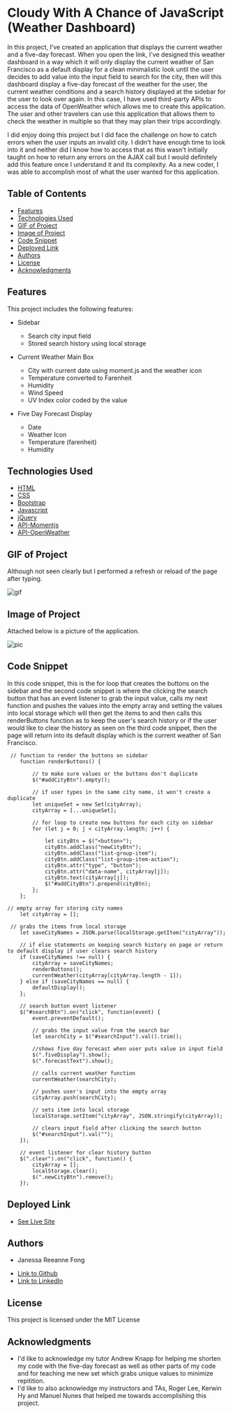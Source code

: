 # Cloudy With A Chance of JavaScript (Weather Dashboard)

In this project, I’ve created an application that displays the current weather and a five-day forecast. When you open the link, I've designed this weather dashboard in a way which it will only display the current weather of San Francisco as a default display for a clean minimalistic look until the user decides to add value into the input field to search for the city, then will this dashboard display a five-day forecast of the weather for the user, the current weather conditions and a search history displayed at the sidebar for the user to look over again. In this case, I have used third-party APIs to access the data of OpenWeather which allows me to create this application. The user and other travelers can use this application that allows them to check the weather in multiple so that they may plan their trips accordingly.

I did enjoy doing this project but I did face the challenge on how to catch errors when the user inputs an invalid city. I didn't have enough time to look into it and neither did I know how to access that as this wasn't initially taught on how to return any errors on the AJAX call but I would definitely add this feature once I understand it and its complexity. As a new coder, I was able to accomplish most of what the user wanted for this application.

## Table of Contents

* [Features](#features)
* [Technologies Used](#technologies-used)
* [GIF of Project](#gif-of-project)
* [Image of Project](#image-of-project)
* [Code Snippet](#code-snippet)
* [Deployed Link](#deployed-link)
* [Authors](#authors)
* [License](#license)
* [Acknowledgments](#acknowledgments)

## Features

This project includes the following features:

* Sidebar 

    - Search city input field
    - Stored search history using local storage

* Current Weather Main Box

    - City with current date using moment.js and the weather icon
    - Temperature converted to Farenheit
    - Humidity
    - Wind Speed
    - UV Index color coded by the value

* Five Day Forecast Display
    - Date 
    - Weather Icon
    - Temperature (farenheit)
    - Humidity

## Technologies Used

* [HTML](https://developer.mozilla.org/en-US/docs/Web/HTML)
* [CSS](https://developer.mozilla.org/en-US/docs/Web/CSS)
* [Bootstrap](https://getbootstrap.com/)
* [Javascript](https://developer.mozilla.org/en-US/docs/Web/JavaScript)
* [jQuery](https://jquery.com/)
* [API-Momentjs](https://momentjs.com/)
* [API-OpenWeather](https://openweathermap.org/)

## GIF of Project

Although not seen clearly but I performed a refresh or reload of the page after typing.

![gif](assets/weather.gif)

## Image of Project

Attached below is a picture of the application.

![pic](assets/weatherpic.png)

## Code Snippet

In this code snippet, this is the for loop that creates the buttons on the sidebar and the second code snippet is where the clicking the search button that has an event listener to grab the input value, calls my next function and pushes the values into the empty array and setting the values into local storage which will then get the items to and then calls this renderButtons function as to keep the user's search history or if the user would like to clear the history as seen on the third code snippet, then the page will return into its default display which is the current weather of San Francisco.
```
 // function to render the buttons on sidebar
    function renderButtons() {

        // to make sure values or the buttons don't duplicate
        $("#addCityBtn").empty();

        // if user types in the same city name, it won't create a duplicate
        let uniqueSet = new Set(cityArray);
        cityArray = [...uniqueSet];

        // for loop to create new buttons for each city on sidebar
        for (let j = 0; j < cityArray.length; j++) {

            let cityBtn = $("<button>");
            cityBtn.addClass("newCityBtn");
            cityBtn.addClass("list-group-item");
            cityBtn.addClass("list-group-item-action");
            cityBtn.attr("type", "button");
            cityBtn.attr("data-name", cityArray[j]);
            cityBtn.text(cityArray[j]);
            $("#addCityBtn").prepend(cityBtn);
        };
    };
```
```
// empty array for storing city names 
    let cityArray = [];

 // grabs the items from local storage
    let saveCityNames = JSON.parse(localStorage.getItem("cityArray"));

    // if else statements on keeping search history on page or return to default display if user clears search history
    if (saveCityNames !== null) {
        cityArray = saveCityNames;
        renderButtons();
        currentWeather(cityArray[cityArray.length - 1]);
    } else if (saveCityNames == null) {
        defaultDisplay();
    };

    // search button event listener
    $("#searchBtn").on("click", function(event) {
        event.preventDefault();

        // grabs the input value from the search bar
        let searchCity = $("#searchInput").val().trim();

        //shows five day forecast when user puts value in input field
        $(".fiveDisplay").show();
        $(".forecastText").show();

        // calls current weather function
        currentWeather(searchCity);

        // pushes user's input into the empty array
        cityArray.push(searchCity);

        // sets item into local storage
        localStorage.setItem("cityArray", JSON.stringify(cityArray));

        // clears input field after clicking the search button
        $("#searchInput").val("");
    });
```
```
    // event listener for clear history button
    $(".clear").on("click", function() {
        cityArray = [];
        localStorage.clear();
        $(".newCityBtn").remove();
    });

```

## Deployed Link

* [See Live Site](https://janessaref.github.io/cloudy-with-a-chance-of-javascript/)


## Authors

* Janessa Reeanne Fong

- [Link to Github](https://github.com/janessaref)
- [Link to LinkedIn](https://www.linkedin.com/in/janessafong)

## License

This project is licensed under the MIT License 

## Acknowledgments

* I'd like to acknowledge my tutor Andrew Knapp for helping me shorten my code with the five-day forecast as well as other parts of my code and for teaching me new set which grabs unique values to minimize repitition.
* I'd like to also acknowledge my instructors and TAs, Roger Lee, Kerwin Hy and Manuel Nunes that helped me towards accomplishing this project.

